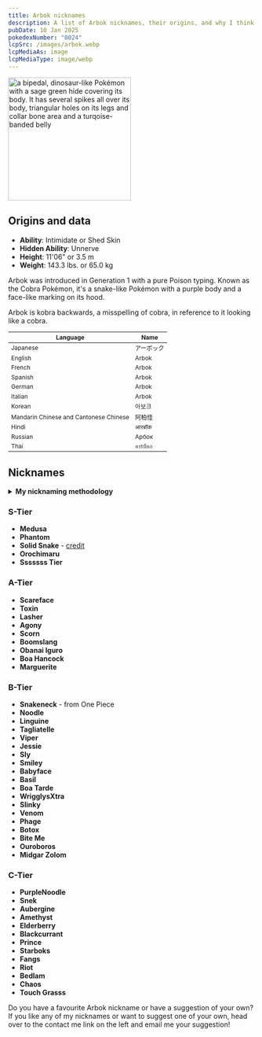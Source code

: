 ```yaml
---
title: Arbok nicknames
description: A list of Arbok nicknames, their origins, and why I think they're cool.
pubDate: 10 Jan 2025
pokedexNumber: "0024"
lcpSrc: /images/arbok.webp
lcpMediaAs: image
lcpMediaType: image/webp
---
```


<div class="img-center">
	<picture>
		<source srcset="/images/arbok.webp" type="image/webp">
		<img src="/images/arbok.jpg" width="250" height="250" alt="a bipedal, dinosaur-like Pokémon with a sage green hide covering its body. It has several spikes all over its body, triangular holes on its legs and collar bone area and a turqoise-banded belly">
	</picture>
</div>

## Origins and data

<div class="room-box">
		<div class="room-box-left">
			<ul>
				<li><strong>Ability</strong>: Intimidate or Shed Skin</li>
				<li><strong>Hidden Ability</strong>: Unnerve</li>
				<li><strong>Height</strong>: 11'06" or 3.5 m </li>
				<li><strong>Weight</strong>: 143.3 lbs. or 65.0 kg</li>
			</ul>
			<p>Arbok was introduced in Generation 1 with a pure Poison typing. Known as the Cobra Pokémon, it's a snake-like Pokémon with a purple body and a face-like marking on its hood.</p>
			<p>Arbok is kobra backwards, a misspelling of cobra, in reference to it looking like a cobra.</p>
		</div>

<div class="room-box-right">
	<table class="room-table" style="font-size:12px">
	<thead>
		<tr>
			<th>Language</th>
			<th>Name</th>
		</tr>
	</thead>
	<tbody>
		<tr>
			<td>Japanese</td>
			<td><span lang="ja">アーボック</span></td>
		</tr>
		<tr>
			<td>English</td>
			<td>Arbok</td>
		</tr>
		<tr>
			<td>French</td>
			<td>Arbok</td>
		</tr>
		<tr>
			<td>Spanish</td>
			<td>Arbok</td>
		</tr>
		<tr>
			<td>German</td>
			<td>Arbok</td>
		</tr>
		<tr>
			<td>Italian</td>
			<td>Arbok</td>
		</tr>
		<tr>
			<td>Korean</td>
			<td><span lang="ko">아보크</span></td>
		</tr>
		<tr>
			<td>Mandarin Chinese and Cantonese Chinese</td>
			<td>阿柏怪</td>
		</tr>
		<tr>
			<td>Hindi</td>
			<td>आरबॉक</td>
		</tr>
		<tr>
			<td>Russian</td>
			<td>Арбок</td>
		</tr>
		<tr>
			<td>Thai</td>
			<td>อาร์บ็อก</td>
		</tr>
	</tbody>
	</table>
	</div>
</div>

## Nicknames
<section class="deets">
	<details>
		<summary><strong>My nicknaming methodology</strong></summary>
		<ul>
			<li>I rank nicknames by lettered tiers: S, A, B, C, and D. S is the best and D is the worst.</li>
			<li>I'll usually list my inspiration for a nickname so you know where they came from.</li>
		</ul>
	</details>
</section>

### S-Tier

* **Medusa**
* **Phantom**
* **Solid Snake** - [credit](https://www.youtube.com/watch?v=-PglAGQVR-k) 
* **Orochimaru**
* **Sssssss Tier**

### A-Tier

* **Scareface**
* **Toxin**
* **Lasher**
* **Agony**
* **Scorn**
* **Boomslang**
* **Obanai Iguro**
* **Boa Hancock**
* **Marguerite**

### B-Tier

* **Snakeneck** - from One Piece
* **Noodle**
* **Linguine**
* **Tagliatelle**
* **Viper**
* **Jessie**
* **Sly**
* **Smiley**
* **Babyface**
* **Basil**
* **Boa Tarde**
* **WrigglysXtra**
* **Slinky**
* **Venom**
* **Phage**
* **Botox**
* **Bite Me**
* **Ouroboros**
* **Midgar Zolom**

### C-Tier

* **PurpleNoodle**
* **Snek**
* **Aubergine**
* **Amethyst**
* **Elderberry**
* **Blackcurrant**
* **Prince**
* **Starboks**
* **Fangs**
* **Riot**
* **Bedlam**
* **Chaos**
* **Touch Grasss**

Do you have a favourite Arbok nickname or have a suggestion of your own? If you like any of my nicknames or want to suggest one of your own, head over to the contact me link on the left and email me your suggestion!